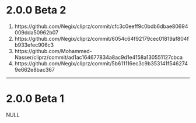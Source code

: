 2.0.0 Beta 2
============

<ol>
  <li>https://github.com/Negix/cliprz/commit/cfc3c0eeff9c0bdb6dbae80694009dda50962b07</li>
  <li>https://github.com/Negix/cliprz/commit/6054c64f92179cec01819af804fb933efec906c3</li>
  <li>https://github.com/Mohammed-Nasser/cliprz/commit/ad1ac164677834a8ac9d1e4158a130551127cbca</li>
  <li>https://github.com/Negix/cliprz/commit/5b611116ec3c9b353141f5462749e662e8bac367</li>
</ol>

* * *
2.0.0 Beta 1
============
NULL

